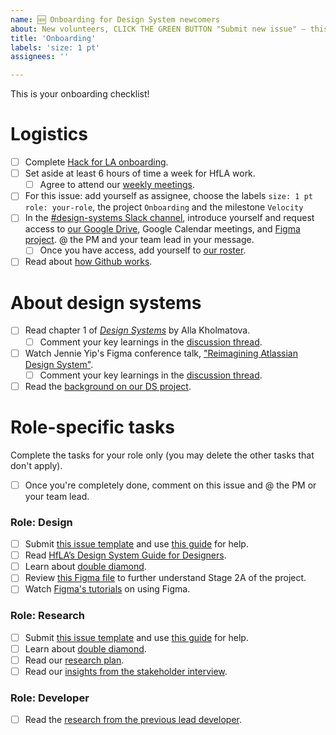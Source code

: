```yaml
---
name: 🆕 Onboarding for Design System newcomers
about: New volunteers, CLICK THE GREEN BUTTON "Submit new issue" – this will generate your onboarding checklist. Complete the checklist items. Questions? Message our "design-systems" Slack channel. --------
title: 'Onboarding'
labels: 'size: 1 pt'
assignees: ''

---
```

This is your onboarding checklist!











# Logistics 
- [ ] Complete [Hack for LA onboarding](https://www.hackforla.org/getting-started).
- [ ] Set aside at least 6 hours of time a week for HfLA work.
  - [ ] Agree to attend our [weekly meetings](https://github.com/hackforla/design-systems/wiki/How-to-join-the-HfLA-DS-team).
- [ ] For this issue: add yourself as assignee, choose the labels `size: 1 pt` `role: your-role`, the project `Onboarding` and the milestone `Velocity`
- [ ] In the [#design-systems Slack channel](https://hackforla.slack.com/archives/CH2U1CB9Q), introduce yourself and request access to [our Google Drive](https://drive.google.com/drive/folders/1BE2bwPuBxKWtQPGw-Mn1pEvDGivawaRp?usp=sharing), Google Calendar meetings, and [Figma project](https://www.figma.com/files/project/39879901/Team-project?fuid=913139172394832663). @ the PM and your team lead in your message.
  - [ ] Once you have access, add yourself to [our roster](https://docs.google.com/spreadsheets/d/1Y65x1bC8tys80Xf7VjC0dVK7kQshlHwbLm6JpvNcMcI).
- [ ] Read about [how Github works](https://github.com/hackforla/design-systems/wiki/Issues-101-and-glossary).

# About design systems
- [ ] Read chapter 1 of _[Design Systems](https://www.smashingmagazine.com/provide/eBooks/design-systems.pdf)_ by Alla Kholmatova.
  - [ ] Comment your key learnings in the [discussion thread](https://github.com/hackforla/design-systems/discussions/198).
- [ ] Watch Jennie Yip's Figma conference talk, ["Reimagining Atlassian Design System"](https://www.youtube.com/watch?v=_pfyLVXTVSQ).
  - [ ] Comment your key learnings in the [discussion thread](https://github.com/hackforla/design-systems/discussions/170).
- [ ] Read the [background on our DS project](https://github.com/hackforla/design-systems/wiki/Background).

# Role-specific tasks
Complete the tasks for your role only (you may delete the other tasks that don't apply).
- [ ] Once you're completely done, comment on this issue and @ the PM or your team lead.

### Role: Design
- [ ] Submit [this issue template](https://github.com/hackforla/UI-UX/issues/new?assignees=&labels=experience+profile&template=template-for-UX-Experience-Profile.md&title=UX%2FUI+Experience+Profile%3A+YOUR+NAME) and use [this guide](https://docs.google.com/presentation/d/1YK7HAiW8-XPI57G8LfY2dgjxN7JknTE0262mhcvhLhQ) for help.
- [ ] Read [HfLA’s Design System Guide for Designers](https://docs.google.com/document/d/14BZYFEa5s5FESeASNorEDLH6zEW0LTYcpD1NVyE66iM/edit).
- [ ] Learn about [double diamond](https://medium.com/design-council/the-double-diamond-15-years-on-8c7bc594610e).
- [ ] Review [this Figma file](https://www.figma.com/file/mmvbxZ6lctjQneEeqTjC8O/UX%2FUI-Discovery-FigJam?node-id=0%3A1) to further understand Stage 2A of the project.
- [ ] Watch [Figma's tutorials](https://www.youtube.com/watch?v=dXQ7IHkTiMM&ab_channel=Figma) on using Figma.

### Role: Research
- [ ] Submit [this issue template](https://github.com/hackforla/UI-UX/issues/new?assignees=&labels=experience+profile&template=template-for-UX-Experience-Profile.md&title=UX%2FUI+Experience+Profile%3A+YOUR+NAME) and use [this guide](https://docs.google.com/presentation/d/1YK7HAiW8-XPI57G8LfY2dgjxN7JknTE0262mhcvhLhQ) for help.
- [ ] Learn about [double diamond](https://nngroup.com/articles/discovery-phase).
- [ ] Read our [research plan](https://docs.google.com/document/d/1peRWmKWLpYEjqtlszfqmSSpsPm95qagnsFCJdiyereo).
- [ ] Read our [insights from the stakeholder interview](https://drive.google.com/drive/folders/1pUyX4rNLs0je5XZrcEdC-6n1YLQjONBb).

### Role: Developer
- [ ] Read the [research from the previous lead developer](https://github.com/hackforla/design-systems/wiki/Appendix).
